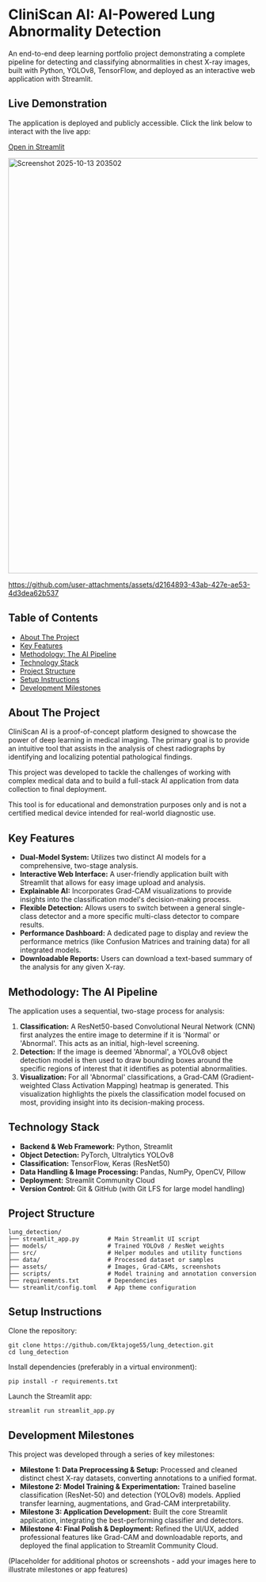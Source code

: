 # CliniScan AI: AI-Powered Lung Abnormality Detection

An end-to-end deep learning portfolio project demonstrating a complete pipeline for detecting and classifying abnormalities in chest X-ray images, built with Python, YOLOv8, TensorFlow, and deployed as an interactive web application with Streamlit.

## Live Demonstration

The application is deployed and publicly accessible. Click the link below to interact with the live app:

[Open in Streamlit](https://infosys-project-awctidx2cpngvabdrxdq8k.streamlit.app/)

<img width="1893" height="837" alt="Screenshot 2025-10-13 203502" src="https://github.com/user-attachments/assets/267be7f8-9a5c-4669-9299-6a481ba92cf6" />


https://github.com/user-attachments/assets/d2164893-43ab-427e-ae53-4d3dea62b537


## Table of Contents

- [About The Project](#about-the-project)
- [Key Features](#key-features)
- [Methodology: The AI Pipeline](#methodology-the-ai-pipeline)
- [Technology Stack](#technology-stack)
- [Project Structure](#project-structure)
- [Setup Instructions](#setup-instructions)
- [Development Milestones](#development-milestones)

## About The Project

CliniScan AI is a proof-of-concept platform designed to showcase the power of deep learning in medical imaging. The primary goal is to provide an intuitive tool that assists in the analysis of chest radiographs by identifying and localizing potential pathological findings.

This project was developed to tackle the challenges of working with complex medical data and to build a full-stack AI application from data collection to final deployment.

This tool is for educational and demonstration purposes only and is not a certified medical device intended for real-world diagnostic use.

## Key Features

- **Dual-Model System:** Utilizes two distinct AI models for a comprehensive, two-stage analysis.
- **Interactive Web Interface:** A user-friendly application built with Streamlit that allows for easy image upload and analysis.
- **Explainable AI:** Incorporates Grad-CAM visualizations to provide insights into the classification model's decision-making process.
- **Flexible Detection:** Allows users to switch between a general single-class detector and a more specific multi-class detector to compare results.
- **Performance Dashboard:** A dedicated page to display and review the performance metrics (like Confusion Matrices and training data) for all integrated models.
- **Downloadable Reports:** Users can download a text-based summary of the analysis for any given X-ray.

## Methodology: The AI Pipeline

The application uses a sequential, two-stage process for analysis:

1. **Classification:** A ResNet50-based Convolutional Neural Network (CNN) first analyzes the entire image to determine if it is 'Normal' or 'Abnormal'. This acts as an initial, high-level screening.
2. **Detection:** If the image is deemed 'Abnormal', a YOLOv8 object detection model is then used to draw bounding boxes around the specific regions of interest that it identifies as potential abnormalities.
3. **Visualization:** For all 'Abnormal' classifications, a Grad-CAM (Gradient-weighted Class Activation Mapping) heatmap is generated. This visualization highlights the pixels the classification model focused on most, providing insight into its decision-making process.

## Technology Stack

- **Backend & Web Framework:** Python, Streamlit
- **Object Detection:** PyTorch, Ultralytics YOLOv8
- **Classification:** TensorFlow, Keras (ResNet50)
- **Data Handling & Image Processing:** Pandas, NumPy, OpenCV, Pillow
- **Deployment:** Streamlit Community Cloud
- **Version Control:** Git & GitHub (with Git LFS for large model handling)

## Project Structure

```
lung_detection/
├── streamlit_app.py        # Main Streamlit UI script
├── models/                 # Trained YOLOv8 / ResNet weights
├── src/                    # Helper modules and utility functions
├── data/                   # Processed dataset or samples
├── assets/                 # Images, Grad-CAMs, screenshots
├── scripts/                # Model training and annotation conversion
├── requirements.txt        # Dependencies
└── streamlit/config.toml   # App theme configuration
```

## Setup Instructions

Clone the repository:

```
git clone https://github.com/Ektajoge55/lung_detection.git
cd lung_detection
```

Install dependencies (preferably in a virtual environment):

```
pip install -r requirements.txt
```

Launch the Streamlit app:

```
streamlit run streamlit_app.py
```

## Development Milestones

This project was developed through a series of key milestones:

- **Milestone 1: Data Preprocessing & Setup:** Processed and cleaned distinct chest X-ray datasets, converting annotations to a unified format.
- **Milestone 2: Model Training & Experimentation:** Trained baseline classification (ResNet-50) and detection (YOLOv8) models. Applied transfer learning, augmentations, and Grad-CAM interpretability.
- **Milestone 3: Application Development:** Built the core Streamlit application, integrating the best-performing classifier and detectors.
- **Milestone 4: Final Polish & Deployment:** Refined the UI/UX, added professional features like Grad-CAM and downloadable reports, and deployed the final application to Streamlit Community Cloud.

(Placeholder for additional photos or screenshots - add your images here to illustrate milestones or app features)

